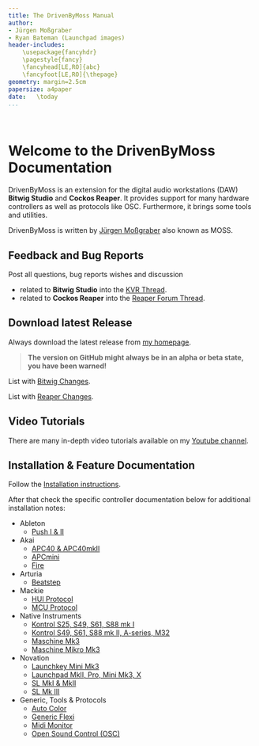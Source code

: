 ```yaml
---
title: The DrivenByMoss Manual
author: 
- Jürgen Moßgraber
- Ryan Bateman (Launchpad images)
header-includes:
    \usepackage{fancyhdr}
    \pagestyle{fancy}
    \fancyhead[LE,RO]{abc}
    \fancyfoot[LE,RO]{\thepage}
geometry: margin=2.5cm
papersize: a4paper
date:   \today
...
```


<div style="page-break-after: always; visibility: hidden"> 
\pagebreak 
</div>

# Welcome to the DrivenByMoss Documentation

DrivenByMoss is an extension for the digital audio workstations (DAW) **Bitwig Studio** and **Cockos Reaper**. It provides support for many hardware controllers as well as protocols like OSC. Furthermore, it brings some tools and utilities.

DrivenByMoss is written by [Jürgen Moßgraber](http://www.mossgrabers.de) also known as MOSS.

## Feedback and Bug Reports
Post all questions, bug reports wishes and discussion

* related to **Bitwig Studio** into the [KVR Thread](http://www.kvraudio.com/forum/viewtopic.php?f=268&t=502948).
* related to **Cockos Reaper** into the [Reaper Forum Thread](https://forum.cockos.com/showthread.php?p=1988209).

## Download latest Release
Always download the latest release from [my homepage](http://www.mossgrabers.de).

> **The version on GitHub might always be in an alpha or beta state, you have been warned!**

List with [Bitwig Changes](Bitwig/Changes.md).

List with [Reaper Changes](Reaper/Changes.md).

## Video Tutorials

There are many in-depth video tutorials available on my [Youtube channel](https://www.youtube.com/channel/UCMgtq3iKqYamt9C-xbxwjTA).

## Installation & Feature Documentation

Follow the [Installation instructions](Installation.md).

After that check the specific controller documentation below for additional installation notes:

* Ableton
  * [Push I & II](Ableton/Ableton-Push.md)
* Akai
  * [APC40 & APC40mkII](Akai/Akai-APC40-APC40mkII.md)
  * [APCmini](Akai/Akai-APCmini.md)
  * [Fire](Akai/Akai-Fire.md)
* Arturia
  * [Beatstep](Arturia/Arturia-Beatstep.md)
* Mackie
  * [HUI Protocol](Mackie/Mackie-HUI.md)
  * [MCU Protocol](Mackie/Mackie-MCU.md)
* Native Instruments
  * [Kontrol S25, S49, S61, S88 mk I](Native-Instruments/Native-Instruments-Kontrol1.md)
  * [Kontrol S49, S61, S88 mk II, A-series, M32](Native-Instruments/Native-Instruments-Kontrol2.md)
  * [Maschine Mk3](Native-Instruments/Native-Instruments-Maschine-Mk3.md)
  * [Maschine Mikro Mk3](Native-Instruments/Native-Instruments-Maschine-Mikro-Mk3.md)
* Novation
  * [Launchkey Mini Mk3](Novation/Novation-LaunchkeyMiniMk3.md)
  * [Launchpad MkII, Pro, Mini Mk3, X](Novation/Novation-Launchpad.md)
  * [SL MkI & MkII](Novation/Novation-Remote-SLmkI-mkII.md)
  * [SL Mk III](Novation/Novation-SLMkIII.md)
* Generic, Tools & Protocols
  * [Auto Color](Generic-Tools-Protocols/AutoColor.md)
  * [Generic Flexi](Generic-Tools-Protocols/Generic-Flexi.md)
  * [Midi Monitor](Generic-Tools-Protocols/MidiMonitor.md)
  * [Open Sound Control (OSC)](Generic-Tools-Protocols/Open-Sound-Control-(OSC).md)

<div style="page-break-after: always; visibility: hidden"> 
\pagebreak 
</div>
